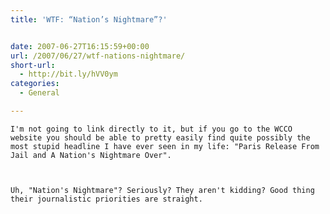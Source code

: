 ```yaml
---
title: 'WTF: “Nation’s Nightmare”?'


date: 2007-06-27T16:15:59+00:00
url: /2007/06/27/wtf-nations-nightmare/
short-url:
  - http://bit.ly/hVV0ym
categories:
  - General

---
```

<div class='microid-mailto+http:sha1:08eb5fe4c8fa70f12e9b054746f5cf0d01109fb8'>
  
    I'm not going to link directly to it, but if you go to the WCCO website you should be able to pretty easily find quite possibly the most stupid headline I have ever seen in my life: "Paris Release From Jail and A Nation's Nightmare Over".
  
  
  
    Uh, "Nation's Nightmare"? Seriously? They aren't kidding? Good thing their journalistic priorities are straight.
  
